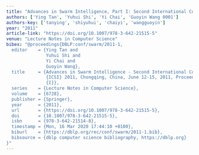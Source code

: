 ```yaml
---
title: "Advances in Swarm Intelligence, Part I: Second International Conference, ICSI 2011, Chongqing, China, June 12-15, 2011, Proceedings"
authors: ['Ying Tan', 'Yuhui Shi', 'Yi Chai', 'Guoyin Wang 0001']
authors-key: ['tanying', 'shiyuhui', 'chaiyi', 'wangguoyin']
year: "2011"
article-link: "https://doi.org/10.1007/978-3-642-21515-5"
venue: "Lecture Notes in Computer Science"
bibex: "@proceedings{DBLP:conf/swarm/2011-1,
  editor    = {Ying Tan and
               Yuhui Shi and
               Yi Chai and
               Guoyin Wang},
  title     = {Advances in Swarm Intelligence - Second International Conference,
               {ICSI} 2011, Chongqing, China, June 12-15, 2011, Proceedings, Part
               {I}},
  series    = {Lecture Notes in Computer Science},
  volume    = {6728},
  publisher = {Springer},
  year      = {2011},
  url       = {https://doi.org/10.1007/978-3-642-21515-5},
  doi       = {10.1007/978-3-642-21515-5},
  isbn      = {978-3-642-21514-8},
  timestamp = {Mon, 16 Mar 2020 17:44:10 +0100},
  biburl    = {https://dblp.org/rec/conf/swarm/2011-1.bib},
  bibsource = {dblp computer science bibliography, https://dblp.org}
}"
---
```

